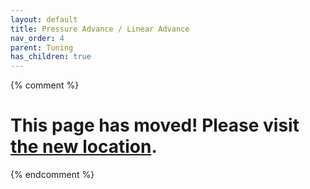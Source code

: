 ```yaml
---
layout: default
title: Pressure Advance / Linear Advance
nav_order: 4
parent: Tuning
has_children: true
---
```

{% comment %} 
# This page has moved! Please visit [the new location](https://ellis3dp.com/Print-Tuning-Guide/articles/index_pressure_advance.html).
{% endcomment %}
